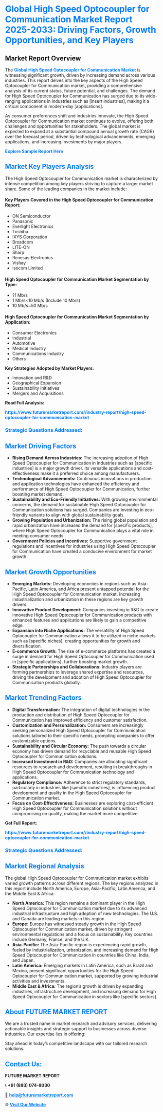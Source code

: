 <h1 style="color: #007BFF;">Global High Speed Optocoupler for Communication Market Report 2025-2033: Driving Factors, Growth Opportunities, and Key Players</h1>

<section id="overview">
<h2>Market Report Overview</h2>
<p>The <a href="https://www.futuremarketreport.com//industry-report/high-speed-optocoupler-for-communication-market" style="color: #007BFF; text-decoration: none;"><strong>Global High Speed Optocoupler for Communication Market</strong></a> is witnessing significant growth, driven by increasing demand across various industries. This report delves into the key aspects of the High Speed Optocoupler for Communication market, providing a comprehensive analysis of its current status, future potential, and challenges. The demand for High Speed Optocoupler for Communication has surged due to its wide-ranging applications in industries such as [insert industries], making it a critical component in modern-day [applications].</p>
<p>As consumer preferences shift and industries innovate, the High Speed Optocoupler for Communication market continues to evolve, offering both challenges and opportunities for stakeholders. The global market is expected to expand at a substantial compound annual growth rate (CAGR) over the forecast period, driven by technological advancements, emerging applications, and increasing investments by major players.</p>
</section>

<section id="overview">
<p><a href="https://www.futuremarketreport.com//request-sample/reportId=75758" style="color: #007BFF; text-decoration: none;"><strong>Explore Sample Report Here</strong></a></p>
</section>

<section id="key-players">
<h2 style="color: #007BFF;">Market Key Players Analysis</h2>
<p>The High Speed Optocoupler for Communication market is characterized by intense competition among key players striving to capture a larger market share. Some of the leading companies in the market include:</p>
<h4>Key Players Covered in the High Speed Optocoupler for Communication Report:</h4>
<ul><li>ON Semiconductor</li><li>Panasonic</li><li>Everlight Electronics</li><li>Toshiba</li><li>IXYS Corporation</li><li>Broadcom</li><li>LITE-ON</li><li>Sharp</li><li>Renesas Electronics</li><li>Vishay</li><li>Isocom Limited</li></ul>
<h4>High Speed Optocoupler for Communication Market Segmentation by Type:</h4>
<ul><li>?1 Mb/s</li><li>1 Mb/s~10 Mb/s (Include 10 Mb/s)</li><li>10 Mb/s~50 Mb/s</li></ul>

<h4>High Speed Optocoupler for Communication Market Segmentation by Application:</h4>
<ul><li>Consumer Electronics</li><li>Industrial</li><li>Automotive</li><li>Medical Industry</li><li>Communications Industry</li><li>Others</li></ul>
<p><strong>Key Strategies Adopted by Market Players:</strong></p>
<ul>
<li>Innovation and R&D</li>
<li>Geographical Expansion</li>
<li>Sustainability Initiatives</li>
<li>Mergers and Acquisitions</li>
</ul>
</section>

<section>
<p><strong>Read Full Analysis: </strong></p><a href="https://www.futuremarketreport.com//industry-report/high-speed-optocoupler-for-communication-market" style="color: #007BFF; text-decoration: none;"><strong>https://www.futuremarketreport.com//industry-report/high-speed-optocoupler-for-communication-market</strong></a>
<h3 style="color: #007BFF;">Strategic Questions Addressed:</h3>
</section>

<section id="driving-factors">
<h2 style="color: #007BFF;">Market Driving Factors</h2>
<ul>
<li><strong>Rising Demand Across Industries:</strong> The increasing adoption of High Speed Optocoupler for Communication in industries such as [specific industries] is a major growth driver. Its versatile applications and cost-effectiveness make it a preferred choice among manufacturers.</li>
<li><strong>Technological Advancements:</strong> Continuous innovations in production and application technologies have enhanced the efficiency and performance of High Speed Optocoupler for Communication, further boosting market demand.</li>
<li><strong>Sustainability and Eco-Friendly Initiatives:</strong> With growing environmental concerns, the demand for sustainable High Speed Optocoupler for Communication solutions has surged. Companies are investing in eco-friendly variants to align with global sustainability goals.</li>
<li><strong>Growing Population and Urbanization:</strong> The rising global population and rapid urbanization have increased the demand for [specific products], where High Speed Optocoupler for Communication plays a vital role in meeting consumer needs.</li>
<li><strong>Government Policies and Incentives:</strong> Supportive government regulations and incentives for industries using High Speed Optocoupler for Communication have created a conducive environment for market growth.</li>
</ul>
</section>

<section id="growth-opportunities">
<h2 style="color: #007BFF;">Market Growth Opportunities</h2>
<ul>
<li><strong>Emerging Markets:</strong> Developing economies in regions such as Asia-Pacific, Latin America, and Africa present untapped potential for the High Speed Optocoupler for Communication market. Increasing industrialization and urbanization in these regions are key growth drivers.</li>
<li><strong>Innovative Product Development:</strong> Companies investing in R&D to create innovative High Speed Optocoupler for Communication products with enhanced features and applications are likely to gain a competitive edge.</li>
<li><strong>Expansion into Niche Applications:</strong> The versatility of High Speed Optocoupler for Communication allows it to be utilized in niche markets such as [specific niches], creating opportunities for growth and diversification.</li>
<li><strong>E-commerce Growth:</strong> The rise of e-commerce platforms has created a surge in demand for High Speed Optocoupler for Communication used in [specific applications], further boosting market growth.</li>
<li><strong>Strategic Partnerships and Collaborations:</strong> Industry players are forming partnerships to leverage shared expertise and resources, driving the development and adoption of High Speed Optocoupler for Communication products globally.</li>
</ul>
</section>

<section id="trending-factors">
<h2 style="color: #007BFF;">Market Trending Factors</h2>
<ul>
<li><strong>Digital Transformation:</strong> The integration of digital technologies in the production and distribution of High Speed Optocoupler for Communication has improved efficiency and customer satisfaction.</li>
<li><strong>Customization and Personalization:</strong> Consumers are increasingly seeking personalized High Speed Optocoupler for Communication solutions tailored to their specific needs, prompting companies to offer customizable options.</li>
<li><strong>Sustainability and Circular Economy:</strong> The push towards a circular economy has driven demand for recyclable and reusable High Speed Optocoupler for Communication solutions.</li>
<li><strong>Increased Investment in R&D:</strong> Companies are allocating significant resources to research and development, resulting in breakthroughs in High Speed Optocoupler for Communication technology and applications.</li>
<li><strong>Regulatory Compliance:</strong> Adherence to strict regulatory standards, particularly in industries like [specific industries], is influencing product development and quality in the High Speed Optocoupler for Communication market.</li>
<li><strong>Focus on Cost-Effectiveness:</strong> Businesses are exploring cost-efficient High Speed Optocoupler for Communication solutions without compromising on quality, making the market more competitive.</li>
</ul>
</section>

<section>
<p><strong>Get Full Report: </strong></p><a href="https://www.futuremarketreport.com//industry-report/high-speed-optocoupler-for-communication-market" style="color: #007BFF; text-decoration: none;"><strong>https://www.futuremarketreport.com//industry-report/high-speed-optocoupler-for-communication-market</strong></a>
<h3 style="color: #007BFF;">Strategic Questions Addressed:</h3>
</section>


<section id="regional-analysis">
<h2 style="color: #007BFF;">Market Regional Analysis</h2>
<p>The global High Speed Optocoupler for Communication market exhibits varied growth patterns across different regions. The key regions analyzed in this report include North America, Europe, Asia-Pacific, Latin America, and the Middle East & Africa:</p>
<ul>
<li><strong>North America:</strong> This region remains a dominant player in the High Speed Optocoupler for Communication market due to its advanced industrial infrastructure and high adoption of new technologies. The U.S. and Canada are leading markets in this region.</li>
<li><strong>Europe:</strong> Europe has witnessed steady growth in the High Speed Optocoupler for Communication market, driven by stringent environmental regulations and a focus on sustainability. Key countries include Germany, France, and the U.K.</li>
<li><strong>Asia-Pacific:</strong> The Asia-Pacific region is experiencing rapid growth, fueled by industrialization, urbanization, and increasing demand for High Speed Optocoupler for Communication in countries like China, India, and Japan.</li>
<li><strong>Latin America:</strong> Emerging markets in Latin America, such as Brazil and Mexico, present significant opportunities for the High Speed Optocoupler for Communication market, supported by growing industrial activities and investments.</li>
<li><strong>Middle East & Africa:</strong> The region’s growth is driven by expanding industries, infrastructure development, and increasing demand for High Speed Optocoupler for Communication in sectors like [specific sectors].</li>
</ul>
</section>

<footer>
<h2 style="color: #007BFF;">About FUTURE MARKET REPORT</h2>
<p>We are a trusted name in market research and advisory services, delivering actionable insights and strategic support to businesses across diverse industries. Our expertise lies in offering:</p>

<p>Stay ahead in today’s competitive landscape with our tailored research solutions.</p>

<h2 style="color: #007BFF;">Contact Us:</h2>
<p><strong>FUTURE MARKET REPORT</strong></p>
<p>📞 <strong>+91 (883) 074-8030</strong></p>
<p>📧 <strong><a href="mailto:help@futuremarketreport.com" style="color: #007BFF;">help@futuremarketreport.com</a></strong></p>
<p>🌐 <strong><a href="https://www.futuremarketreport.com/" style="color: #007BFF;">Visit Our Website</a></strong></p>
</footer>